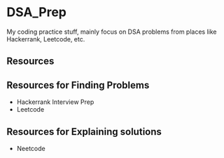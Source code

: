 # DSA_Prep

My coding practice stuff, mainly focus on DSA problems from places like Hackerrank, Leetcode, etc.

## Resources

## Resources for Finding Problems

- Hackerrank Interview Prep
- Leetcode

## Resources for Explaining solutions

- Neetcode
